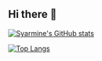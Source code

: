 ## Hi there 👋

[![Syarmine's GitHub stats](https://github-readme-stats.vercel.app/api?username=Syarmine&show_icons=true&theme=transparent)](https://github.com/Syarmine/github-readme-stats)

[![Top Langs](https://github-readme-stats.vercel.app/api/top-langs/?username=Syarmine)](https://github.com/Syarmine/github-readme-stats)
        
<!--
**Syarmine/Syarmine** is a ✨ _special_ ✨ repository because its `README.md` (this file) appears on your GitHub profile.

Here are some ideas to get you started:

- 🔭 I’m currently working on ...
- 🌱 I’m currently learning ...
- 👯 I’m looking to collaborate on ...
- 🤔 I’m looking for help with ...
- 💬 Ask me about ...
- 📫 How to reach me: ...
- 😄 Pronouns: ...
- ⚡ Fun fact: ...
-->

